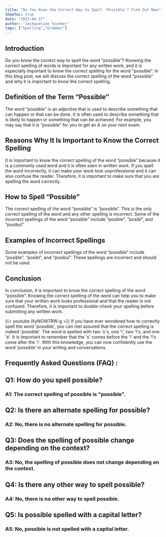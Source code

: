 ```yaml
---
title: "Do You Know the Correct Way to Spell 'Possible'? Find Out Now!"
ShowToc: true 
date: "2023-04-27"
author: "Jackqueline Younker" 
tags: ["Spelling","Grammar"]
---
```

## Introduction 
Do you know the correct way to spell the word “possible”? Knowing the correct spelling of words is important for any written work, and it is especially important to know the correct spelling for the word “possible”. In this blog post, we will discuss the correct spelling of the word “possible” and why it is important to know the correct spelling. 

## Definition of the Term “Possible”
The word “possible” is an adjective that is used to describe something that can happen or that can be done. It is often used to describe something that is likely to happen or something that can be achieved. For example, you may say that it is “possible” for you to get an A on your next exam. 

## Reasons Why It Is Important to Know the Correct Spelling
It is important to know the correct spelling of the word “possible” because it is a commonly used word and it is often seen in written work. If you spell the word incorrectly, it can make your work look unprofessional and it can also confuse the reader. Therefore, it is important to make sure that you are spelling the word correctly. 

## How to Spell “Possible”
The correct spelling of the word “possible” is “possible”. This is the only correct spelling of the word and any other spelling is incorrect. Some of the incorrect spellings of the word “possible” include “posible”, “posibl”, and “posibul”. 

## Examples of Incorrect Spellings
Some examples of incorrect spellings of the word “possible” include “posible”, “posibl”, and “posibul”. These spellings are incorrect and should not be used. 

## Conclusion
In conclusion, it is important to know the correct spelling of the word “possible”. Knowing the correct spelling of the word can help you to make sure that your written work looks professional and that the reader is not confused. Therefore, it is important to double-check your spelling before submitting any written work.

{{< youtube lXyNOW7RW-g >}} 
If you have ever wondered how to correctly spell the word 'possible', you can rest assured that the correct spelling is indeed 'possible'. The word is spelled with two 's's, one 'i', two 'l's, and one 'e'. It is important to remember that the 's' comes before the 'i' and the 'l's come after the 'i'. With this knowledge, you can now confidently use the word 'possible' in your writing and conversations.

## Frequently Asked Questions (FAQ) :
<h2>Q1: How do you spell possible?</h2>

<h3>A1: The correct spelling of possible is "possible".</h3>

<h2>Q2: Is there an alternate spelling for possible?</h2>

<h3>A2: No, there is no alternate spelling for possible.</h3>

<h2>Q3: Does the spelling of possible change depending on the context?</h2>

<h3>A3: No, the spelling of possible does not change depending on the context.</h3>

<h2>Q4: Is there any other way to spell possible?</h2>

<h3>A4: No, there is no other way to spell possible.</h3>

<h2>Q5: Is possible spelled with a capital letter?</h2>

<h3>A5: No, possible is not spelled with a capital letter.</h3>





